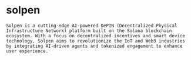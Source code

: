 # solpen
    Solpen is a cutting-edge AI-powered DePIN (Decentralized Physical Infrastructure Network) platform built on the Solana blockchain ecosystem. With a focus on decentralized incentives and smart device technology, Solpen aims to revolutionize the IoT and Web3 industries by integrating AI-driven agents and tokenized engagement to enhance user experience.
